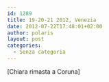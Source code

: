 ```yaml
---
id: 1289
title: 19-20-21 2012, Venezia
date: 2012-07-22T17:48:01+02:00
author: polaris
layout: post
categories:
  - Senza categoria
---
```

[Chiara rimasta a Coruna]